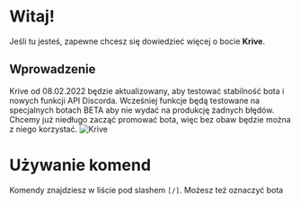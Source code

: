 # Witaj!

Jeśli tu jesteś, zapewne chcesz się dowiedzieć więcej o bocie **Krive**.

## Wprowadzenie
Krive od 08.02.2022 będzie aktualizowany, aby testować stabilność bota i nowych funkcji API Discorda. 
Wcześniej funkcje będą testowane na specjalnych botach BETA aby nie wydać na produkcję żadnych błędów.
Chcemy już niedługo zacząć promować bota, więc bez obaw będzie można z niego korzystać.
![Krive](https://cdn.discordapp.com/avatars/836529470122622986/0190d3b5cf8bf38726e728b2778f3df0.png?size=4096)

# Używanie komend

Komendy znajdziesz w liście pod slashem `[/]`. Możesz też oznaczyć bota